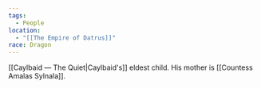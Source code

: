 ```yaml
---
tags:
  - People
location:
  - "[[The Empire of Datrus]]"
race: Dragon
---
```



[[Caylbaid ― The Quiet|Caylbaid's]] eldest child. His mother is [[Countess Amalas Sylnala]].